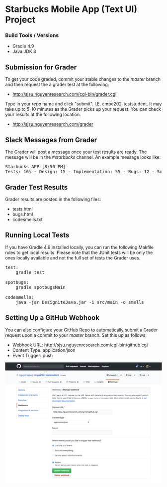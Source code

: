# Starbucks Mobile App (Text UI) Project


### Build Tools / Versions

* Gradle 4.9
* Java JDK 8


## Submission for Grader

To get your code graded, commit your stable changes to the *master* branch and then request the a grader test at the following:

* http://sjsu.nguyenresearch.com/cgi-bin/grader.cgi

Type in your *repo* name and click "submit".  I.E. cmpe202-teststudent.  It may take up to 5-10 minutes as the Grader picks up your request.  You can check your results at the following location.

* http://sjsu.nguyenresearch.com/grader

## Slack Messages from Grader

The Grader will post a message once your test results are ready.  The message will be in the *#starbucks* channel.  An example message looks like:

<pre>
Starbucks APP [8:50 PM]
Tests: 16% - Design: 15 - Implementation: 55 - Bugs: 12 - Smells: 70 - http://sjsu.nguyenresearch.com/grader/cmpe202-teststudent
</pre>

## Grader Test Results

Grader results are posted in the following files:

* tests.html
* bugs.html
* codesmells.txt

## Running Local Tests

If you have Gradle 4.9 installed locally, you can run the following Makfile rules to get local results.  Please note that the JUnit tests will be only the ones locally available and not the full set of tests the Grader uses.

<pre>
test:
    gradle test

spotbugs:
    gradle spotbugsMain

codesmells:
    java -jar DesigniteJava.jar -i src/main -o smells
</pre>

## Setting Up a GitHub Webhook

You can also configure your GitHub Repo to automatically submit a Grader request upon a commit to your *master* branch.  Set this up as follows:

* Webhook URL:  http://sjsu.nguyenresearch.com/cgi-bin/github.cgi
* Content Type: application/json
* Event Trigger: push 


![GitHub Webhook](./images/github-webhook-settings.png)

